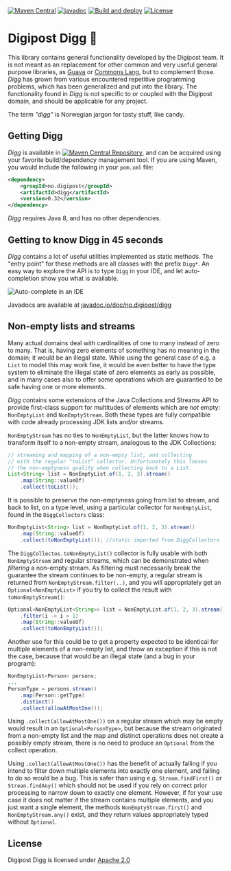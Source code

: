 [![Maven Central](https://maven-badges.herokuapp.com/maven-central/no.digipost/digg/badge.svg)](https://maven-badges.herokuapp.com/maven-central/no.digipost/digg)
[![javadoc](https://javadoc.io/badge2/no.digipost/digg/javadoc.svg?logo=java&color=yellow)](https://javadoc.io/doc/no.digipost/digg)
[![Build and deploy](https://github.com/digipost/digg/workflows/Build%20and%20deploy/badge.svg)](https://github.com/digipost/digg/actions)
[![License](https://img.shields.io/badge/license-Apache%202-blue)](https://github.com/digipost/digg/blob/main/LICENCE)



Digipost Digg 🍬
===============================

This library contains general functionality developed by the Digipost team. It
is not meant as an replacement for other common and very useful general purpose libraries, as [Guava](https://github.com/google/guava)
or [Commons Lang](https://commons.apache.org/proper/commons-lang/), but to complement those. _Digg_ has grown from various encountered repetitive programming problems, which has been generalized and put into the library. The functionality found in _Digg_ is not specific to or coupled with the Digipost domain, and should be applicable for any project.

The term _"digg"_ is Norwegian jargon for tasty stuff, like candy.



## Getting Digg

_Digg_ is available in [![Maven Central Repository](https://maven-badges.herokuapp.com/maven-central/no.digipost/digg/badge.svg?style=flat-square)](https://maven-badges.herokuapp.com/maven-central/no.digipost/digg), and can be acquired using your favorite build/dependency management tool. If you are using Maven, you would include the following in your `pom.xml` file:

```xml
<dependency>
	<groupId>no.digipost</groupId>
	<artifactId>digg</artifactId>
	<version>0.32</version>
</dependency>
```

_Digg_ requires Java 8, and has no other dependencies.





## Getting to know Digg in 45 seconds

_Digg_ contains a lot of useful utilities implemented as static methods. The "entry point" for these methods are all classes with the prefix `Digg*`. An easy way to explore the API is to type `Digg` in your IDE, and let auto-completion show you what is available.

![Auto-complete in an IDE](https://digipost.github.io/digg/img/digg-autocomplete.png?nocache=1)

Javadocs are available at [javadoc.io/doc/no.digipost/digg](https://www.javadoc.io/doc/no.digipost/digg)


## Non-empty lists and streams

Many actual domains deal with cardinalities of one to many instead of zero to many. That is, having zero elements of something has no meaning in the domain; it would be an illegal state. While using the general case of e.g. a `List` to model this may work fine, it would be even better to have the type system to eliminate the illegal state of zero elements as early as possible, and in many cases also to offer some operations which are guarantied to be safe having one or more elements.

_Digg_ contains some extensions of the Java Collections and Streams API to provide first-class support for multitudes of elements which are _not_ empty: `NonEmptyList` and `NonEmptyStream`. Both these types are fully compatible with code already processing JDK lists and/or streams.

`NonEmptyStream` has no ties to `NonEmptyList`, but the latter knows how to transform itself to a non-empty stream, analogous to the JDK Collections:

```java
// streaming and mapping of a non-empty list, and collecting
// with the regular "toList" collector. Unfortunately this looses
// the non-emptyness quality when collecting back to a List.
List<String> list = NonEmptyList.of(1, 2, 3).stream()
	.map(String::valueOf)
	.collect(toList());
```

It is possible to preserve the non-emptyness going from list to stream, and back to list, on a type level, using a particular collector for `NonEmptyList`, found in the `DiggCollectors` class:

```java
NonEmptyList<String> list = NonEmptyList.of(1, 2, 3).stream()
	.map(String::valueOf)
	.collect(toNonEmptyList()); //static imported from DiggCollectors
```

The `DiggCollectos.toNonEmptyList()` collector is fully usable with both `NonEmptyStream` and regular streams, which can be demonstrated when _filtering_ a non-empty stream. As filtering must necessarily break the guarantee the stream continues to be non-empty, a regular stream is returned from `NonEmptyStream.filter(..)`, and you will appropriately get an `Optional<NonEmptyList>` if you try to collect the result with `toNonEmptyStream()`:

```java
Optional<NonEmptyList<String>> list = NonEmptyList.of(1, 2, 3).stream()
	.filter(i -> i > 1)
	.map(String::valueOf)
	.collect(toNonEmptyList());
```

Another use for this could be to get a property expected to be identical for multiple elements of a non-empty list, and throw an exception if this is not the case, because that would be an illegal state (and a bug in your program):

```java
NonEmptyList<Person> persons;
...
PersonType = persons.stream()
	.map(Person::getType)
	.distinct()
	.collect(allowAtMostOne());
```
Using `.collect(allowAtMostOne())` on a regular stream which may be empty would result in an `Optional<PersonType>`, but because the stream originated from a non-empty list and the map and distinct operations does not create a possibly empty stream, there is no need to produce an `Optional` from the collect operation.

Using `.collect(allowAtMostOne())` has the benefit of actually failing if you intend to filter down multiple elements into exactly one element, and failing to do so would be a bug. This is safer than using e.g. `Stream.findFirst()` or `Strean.findAny()` which should not be used if you rely on correct prior processing to narrow down to exactly one element. However, if for your use case it does not matter if the stream contains multiple elements, and you just want a single element, the methods `NonEmptyStream.first()` and `NonEmptyStream.any()` exist, and they return values appropriately typed without `Optional`.



## License

Digipost Digg is licensed under [Apache 2.0](http://www.apache.org/licenses/LICENSE-2.0.html)
